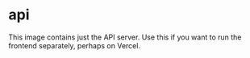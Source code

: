 # api

This image contains just the API server. Use this if you want to run the frontend separately, perhaps on Vercel.
